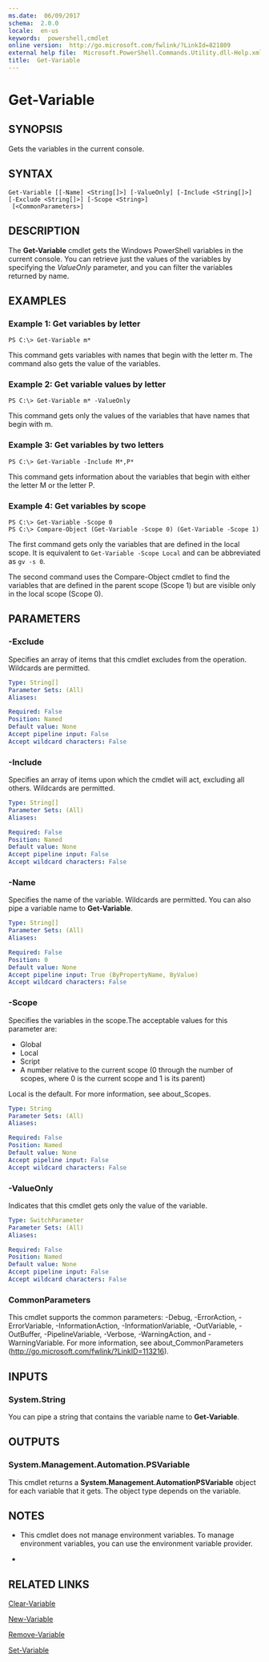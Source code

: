 ```yaml
---
ms.date:  06/09/2017
schema:  2.0.0
locale:  en-us
keywords:  powershell,cmdlet
online version:  http://go.microsoft.com/fwlink/?LinkId=821809
external help file:  Microsoft.PowerShell.Commands.Utility.dll-Help.xml
title:  Get-Variable
---
```


# Get-Variable

## SYNOPSIS
Gets the variables in the current console.

## SYNTAX

```
Get-Variable [[-Name] <String[]>] [-ValueOnly] [-Include <String[]>] [-Exclude <String[]>] [-Scope <String>]
 [<CommonParameters>]
```

## DESCRIPTION
The **Get-Variable** cmdlet gets the Windows PowerShell variables in the current console.
You can retrieve just the values of the variables by specifying the *ValueOnly* parameter, and you can filter the variables returned by name.

## EXAMPLES

### Example 1: Get variables by letter
```
PS C:\> Get-Variable m*
```

This command gets variables with names that begin with the letter m.
The command also gets the value of the variables.

### Example 2: Get variable values by letter
```
PS C:\> Get-Variable m* -ValueOnly
```

This command gets only the values of the variables that have names that begin with m.

### Example 3: Get variables by two letters
```
PS C:\> Get-Variable -Include M*,P*
```

This command gets information about the variables that begin with either the letter M or the letter P.

### Example 4: Get variables by scope
```
PS C:\> Get-Variable -Scope 0
PS C:\> Compare-Object (Get-Variable -Scope 0) (Get-Variable -Scope 1)
```

The first command gets only the variables that are defined in the local scope.
It is equivalent to `Get-Variable -Scope Local` and can be abbreviated as `gv -s 0`.

The second command uses the Compare-Object cmdlet to find the variables that are defined in the parent scope (Scope 1) but are visible only in the local scope (Scope 0).

## PARAMETERS

### -Exclude
Specifies an array of items that this cmdlet excludes from the operation.
Wildcards are permitted.

```yaml
Type: String[]
Parameter Sets: (All)
Aliases:

Required: False
Position: Named
Default value: None
Accept pipeline input: False
Accept wildcard characters: False
```

### -Include
Specifies an array of items upon which the cmdlet will act, excluding all others.
Wildcards are permitted.

```yaml
Type: String[]
Parameter Sets: (All)
Aliases:

Required: False
Position: Named
Default value: None
Accept pipeline input: False
Accept wildcard characters: False
```

### -Name
Specifies the name of the variable.
Wildcards are permitted.
You can also pipe a variable name to **Get-Variable**.

```yaml
Type: String[]
Parameter Sets: (All)
Aliases:

Required: False
Position: 0
Default value: None
Accept pipeline input: True (ByPropertyName, ByValue)
Accept wildcard characters: False
```

### -Scope
Specifies the variables in the scope.The acceptable values for this parameter are:

- Global
- Local
- Script
- A number relative to the current scope (0 through the number of scopes, where 0 is the current scope and 1 is its parent)

Local is the default.
For more information, see about_Scopes.

```yaml
Type: String
Parameter Sets: (All)
Aliases:

Required: False
Position: Named
Default value: None
Accept pipeline input: False
Accept wildcard characters: False
```

### -ValueOnly
Indicates that this cmdlet gets only the value of the variable.

```yaml
Type: SwitchParameter
Parameter Sets: (All)
Aliases:

Required: False
Position: Named
Default value: None
Accept pipeline input: False
Accept wildcard characters: False
```

### CommonParameters
This cmdlet supports the common parameters: -Debug, -ErrorAction, -ErrorVariable, -InformationAction, -InformationVariable, -OutVariable, -OutBuffer, -PipelineVariable, -Verbose, -WarningAction, and -WarningVariable. For more information, see about_CommonParameters (http://go.microsoft.com/fwlink/?LinkID=113216).

## INPUTS

### System.String
You can pipe a string that contains the variable name to **Get-Variable**.

## OUTPUTS

### System.Management.Automation.PSVariable
This cmdlet returns a **System.Management.AutomationPSVariable** object for each variable that it gets.
The object type depends on the variable.

## NOTES
* This cmdlet does not manage environment variables. To manage environment variables, you can use the environment variable provider.

*

## RELATED LINKS

[Clear-Variable](Clear-Variable.md)

[New-Variable](New-Variable.md)

[Remove-Variable](Remove-Variable.md)

[Set-Variable](Set-Variable.md)